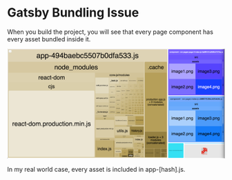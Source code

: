 # Gatsby Bundling Issue

When you build the project, you will see that every page component has every asset bundled inside it.

![](./assets/bundle.png)

In my real world case, every asset is included in app-[hash].js. 